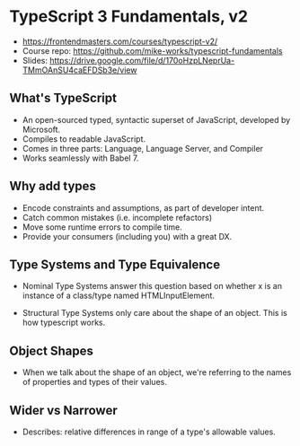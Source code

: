 # TypeScript 3 Fundamentals, v2

* <https://frontendmasters.com/courses/typescript-v2/>
* Course repo: <https://github.com/mike-works/typescript-fundamentals>
* Slides: <https://drive.google.com/file/d/170oHzpLNeprUa-TMmOAnSU4caEFDSb3e/view>

## What's TypeScript

* An open-sourced typed, syntactic superset of JavaScript, developed by Microsoft.
* Compiles to readable JavaScript.
* Comes in three parts: Language, Language Server, and Compiler
* Works seamlessly with Babel 7.


## Why add types

* Encode constraints and assumptions, as part of developer intent.
* Catch common mistakes (i.e. incomplete refactors)
* Move some runtime errors to compile time.
* Provide your consumers (including you) with a great DX.

## Type Systems and Type Equivalence

* Nominal Type Systems answer this question based on whether x is an instance of a class/type named HTMLInputElement.

* Structural Type Systems only care about the shape of an object. This is how typescript works.

## Object Shapes

* When we talk about the shape of an object, we're referring to the names of properties and types of their values.

## Wider vs Narrower

* Describes: relative differences in range of a type's allowable values.
